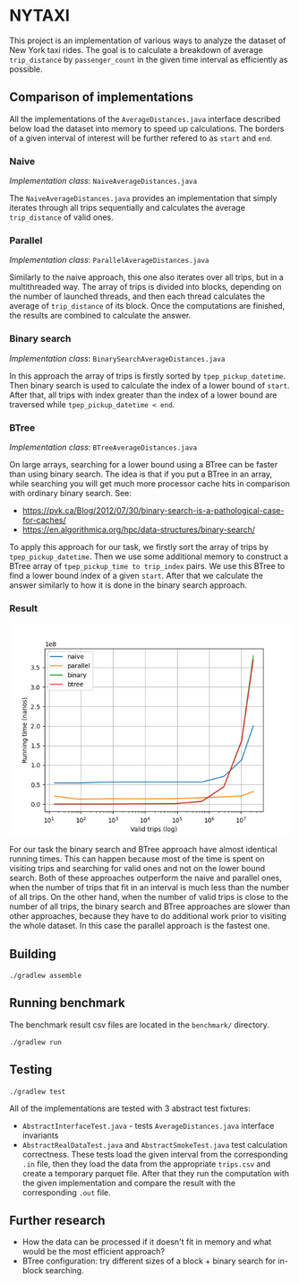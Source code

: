 # NYTAXI

This project is an implementation of various ways to analyze the dataset of New York taxi rides.
The goal is to calculate a breakdown of average `trip_distance` by `passenger_count` in the given time interval as 
efficiently as possible.

## Comparison of implementations
All the implementations of the `AverageDistances.java` interface described below load the dataset into 
memory to speed up calculations. The borders of a given interval of interest will be further refered to as `start` and 
`end`.

### Naive
_Implementation class_: `NaiveAverageDistances.java`

The `NaiveAverageDistances.java` provides an implementation that simply iterates through all trips sequentially 
and calculates the average `trip_distance` of valid ones.

### Parallel
_Implementation class_: `ParallelAverageDistances.java`

Similarly to the naive approach, this one also iterates over all trips, but in a multithreaded way. 
The array of trips is divided into blocks, depending on the number of launched threads, and then each
thread calculates the average of `trip_distance` of its block. Once the computations are finished, the results are 
combined to calculate the answer.

### Binary search
_Implementation class_: `BinarySearchAverageDistances.java`

In this approach the array of trips is firstly sorted by `tpep_pickup_datetime`. Then binary search is used to calculate
the index of a lower bound of `start`. After that, all trips with index greater than the index of a lower bound are 
traversed while `tpep_pickup_datetime < end`.

### BTree
_Implementation class_: `BTreeAverageDistances.java`

On large arrays, searching for a lower bound using a BTree can be faster than using binary search. The idea is that if
you put a BTree in an array, while searching you will get much more processor cache hits in comparison with ordinary 
binary search. See:
- https://pvk.ca/Blog/2012/07/30/binary-search-is-a-pathological-case-for-caches/ 
- https://en.algorithmica.org/hpc/data-structures/binary-search/

To apply this approach for our task, we firstly sort the array of trips by `tpep_pickup_datetime`. Then we use some 
additional memory to construct a BTree array of `tpep_pickup_time to trip_index` pairs. We use this BTree
to find a lower bound index of a given `start`. After that we calculate the answer similarly to how it is done in the
binary search approach.

### Result
![Alt text](benchmark/plot.png "Average distances calculation over different implementations")

For our task the binary search and BTree approach have almost identical running times. This can happen because most of 
the time is spent on visiting trips and searching for valid ones and not on the lower bound search. Both of these 
approaches outperform the naive and parallel ones, when the number of trips that fit in an interval is much less than 
the number of all trips. On the other hand, when the number of valid trips is close to the number of all trips, 
the binary search and BTree approaches are slower than other approaches, because they have to do additional work 
prior to visiting the whole dataset. In this case the parallel approach is the fastest one.

## Building
```
./gradlew assemble
```

## Running benchmark
The benchmark result csv files are located in the `benchmark/` directory.
```
./gradlew run
```

## Testing
```
./gradlew test
```

All of the implementations are tested with 3 abstract test fixtures:
- `AbstractInterfaceTest.java` - tests `AverageDistances.java` interface invariants
- `AbstractRealDataTest.java` and `AbstractSmokeTest.java` test calculation correctness. These tests load the given
interval from the corresponding `.in` file, then they load the data from the appropriate `trips.csv` and create a
temporary parquet file.
After that they run the computation with the given implementation and compare the result with the corresponding `.out` 
file.

## Further research
- How the data can be processed if it doesn't fit in memory and what would be the most efficient approach?
- BTree configuration: try different sizes of a block + binary search for in-block searching.
